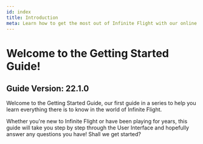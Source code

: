 ```yaml
---
id: index
title: Introduction
meta: Learn how to get the most out of Infinite Flight with our online documentation.
---
```


# Welcome to the Getting Started Guide!



## Guide Version: 22.1.0



Welcome to the Getting Started Guide, our first guide in a series to help you learn everything there is to know in the world of Infinite Flight. 



Whether you're new to Infinite Flight or have been playing for years, this guide will take you step by step through the User Interface and hopefully answer any questions you have! Shall we get started?

